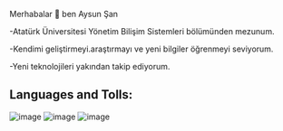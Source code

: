 Merhabalar  👋 ben Aysun Şan

-Atatürk Üniversitesi Yönetim Bilişim Sistemleri bölümünden mezunum.

-Kendimi geliştirmeyi.araştırmayı ve yeni bilgiler öğrenmeyi seviyorum.

-Yeni teknolojileri yakından takip ediyorum.

## Languages and Tolls:
![image](https://github.com/user-attachments/assets/7ba723a9-1291-4521-a0c2-6b139733dadd) ![image](https://github.com/user-attachments/assets/6ec3ebec-2c67-4b6a-b09b-6b9246b90707) ![image](https://github.com/user-attachments/assets/7eb0da41-e761-4415-9489-e916f019fe0a)






















